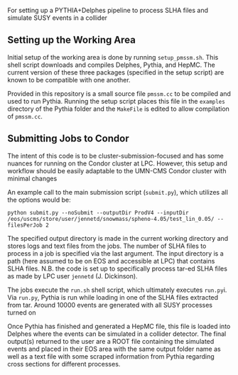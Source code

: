 For setting up a PYTHIA+Delphes pipeline to process SLHA files and simulate SUSY events in a collider

## Setting up the Working Area

Initial setup of the working area is done by running `setup_pmssm.sh`.
This shell script downloads and compiles Delphes, Pythia, and HepMC.
The current version of these three packages (specified in the setup script) are known to be compatible with one another.

Provided in this repository is a small source file `pmssm.cc` to be compiled and used to run Pythia.
Running the setup script places this file in the `examples` directory of the Pythia folder and the `MakeFile` is edited to allow compilation of `pmssm.cc`.

## Submitting Jobs to Condor

The intent of this code is to be cluster-submission-focused and has some nuances for running on the Condor cluster at LPC.
However, this setup and workflow should be easily adaptable to the UMN-CMS Condor cluster with minimal changes

An example call to the main submission script (`submit.py`), which utilizes all the options would be:
```
python submit.py --noSubmit --outputDir ProdV4 --inputDir /eos/uscms/store/user/jennetd/snowmass/spheno-4.05/test_lin_0.05/ --filesPerJob 2
```

The specified output directory is made in the current working directory and stores logs and text files from the jobs.
The number of SLHA files to process in a job is specified via the last argument.
The input directory is a path (here assumed to be on EOS and accessible at LPC) that contains SLHA files.
N.B. the code is set up to specifically process tar-ed SLHA files as made by LPC user `jennetd` (J. Dickinson).

The jobs execute the `run.sh` shell script, which ultimately executes `run.py`i.
Via `run.py`, Pythia is run while loading in one of the SLHA files extracted from tar.
Around 10000 events are generated with all SUSY processes turned on

Once Pythia has finished and generated a HepMC file, this file is loaded into Delphes where the events can be simulated in a collider detector.
The final output(s) returned to the user are a ROOT file containing the simulated events and placed in their EOS area with the same output folder name as well as a text file with some scraped information from Pythia regarding cross sections for different processes.
